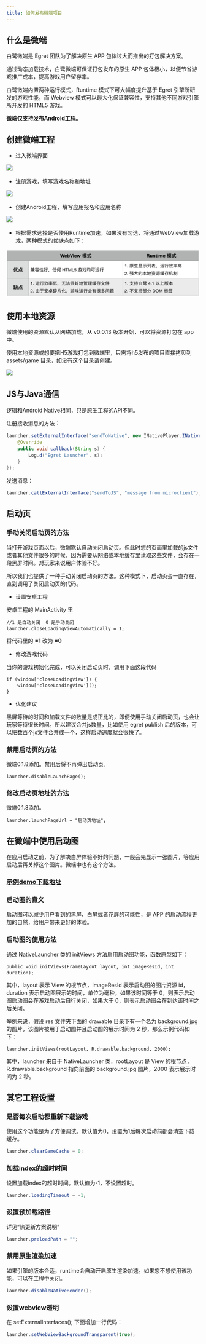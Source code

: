 ```yaml
---
title: 如何发布微端项目
---
```




## 什么是微端

白鹭微端是 Egret 团队为了解决原生 APP 包体过大而推出的打包解决方案。

通过动态加载技术，白鹭微端可保证打包发布的原生 APP 包体极小，以便节省游戏推广成本，提高游戏用户留存率。

白鹭微端内置两种运行模式，Runtime 模式下可大幅度提升基于 Egret 引擎所研发的游戏性能，而 Webview 模式可以最大化保证兼容性，支持其他不同游戏引擎所开发的 HTML5 游戏。

**微端仅支持发布Android工程。**

## 创建微端工程

- 进入微端界面

![](./microclient/p0.png)

- 注册游戏，填写游戏名称和地址

![](./microclient/p1.png)

- 创建Android工程，填写应用报名和应用名称

![](./microclient/p2.png)

- 根据需求选择是否使用Runtime加速，如果没有勾选，将通过WebView加载游戏，两种模式的优缺点如下：

![](./microclient/p3.png)

## 使用本地资源

微端使用的资源默认从网络加载，从 v0.0.13 版本开始，可以将资源打包在 app 中。

使用本地资源或想要把H5游戏打包到微端里，只需将h5发布的项目直接拷贝到 assets/game 目录，如没有这个目录请创建。

![](./microclient/p4.jpg)

## JS与Java通信

逻辑和Android Native相同，只是原生工程的API不同。

注册接收消息的方法：

```java
launcher.setExternalInterface("sendToNative", new INativePlayer.INativeInterface() {
    @Override
    public void callback(String s) {
        Log.d("Egret Launcher", s);
    }
});
```

发送消息：

```java
launcher.callExternalInterface("sendToJS", "message from microclient");
```

## 启动页

### 手动关闭启动页的方法

当打开游戏页面以后，微端默认自动关闭启动页。但此时您的页面里加载的js文件或者其他文件很多的时候，因为需要从网络或本地缓存里读取这些文件，会存在一段黑屏时间。对玩家来说用户体验不好。

所以我们也提供了一种手动关闭启动页的方法。这种模式下，启动页会一直存在，直到调用了关闭启动页的代码。

- 设置安卓工程

安卓工程的 MainActivity 里

```
//1 是自动关闭  0 是手动关闭
launcher.closeLoadingViewAutomatically = 1;
```

将代码里的 **=1** 改为 **=0** 

- 修改游戏代码

当你的游戏初始化完成，可以关闭启动页时，调用下面这段代码

```
if (window['closeLoadingView']) {
    window['closeLoadingView']();
}
```

- 优化建议

黑屏等待的时间和加载文件的数量是成正比的，即便使用手动关闭启动页，也会让玩家等待很长时间。所以建议合并js数量，比如使用 egret publish 后的版本，可以把数百个js文件合并成一个，这样启动速度就会很快了。

### 禁用启动页的方法

微端0.1.8添加。禁用后将不再弹出启动页。

```
launcher.disableLaunchPage();
```

### 修改启动页地址的方法

微端0.1.8添加。

```
launcher.launchPageUrl = "启动页地址";
```

## 在微端中使用启动图

在应用启动之前，为了解决白屏体验不好的问题，一般会先显示一张图片，等应用启动后再关掉这个图片。微端中也有这个方法。

### [示例demo下载地址](http://tool.egret-labs.org/microclient/doc/zip/launchimageAndroidV1.2.zip)

### 启动图的意义

启动图可以减少用户看到的黑屏、白屏或者花屏的可能性，是 APP 的启动流程更加的自然，给用户带来更好的体验。

### 启动图的使用方法

通过 NativeLauncher 类的 initViews 方法启用启动图功能，函数原型如下：


```
public void initViews(FrameLayout layout, int imageResId, int duration);
```

其中，layout 表示 View 的根节点，imageResId 表示启动图的图片资源 id，duration 表示启动图展示的时间，单位为毫秒。如果该时间等于 0，则表示启动图启动图会在游戏启动后自行关闭，如果大于 0，则表示启动图会在到达该时间之后关闭。

举例来说，假设 res 文件夹下面的 drawable 目录下有一个名为 background.jpg 的图片，该图片被用于启动图并且启动图的展示时间为 2 秒，那么示例代码如下：


```
launcher.initViews(rootLayout, R.drawable.background, 2000);
```

其中，launcher 来自于 NativeLauncher 类，rootLayout 是 View 的根节点，R.drawable.background 指向前面的 background.jpg 图片，2000 表示展示时间为 2 秒。

## 其它工程设置

### 是否每次启动都重新下载游戏

使用这个功能是为了方便调试。默认值为0，设置为1后每次启动前都会清空下载缓存。

```java
launcher.clearGameCache = 0;
```

### 加载index的超时时间

设置加载index的超时时间。默认值为-1，不设置超时。

```java
launcher.loadingTimeout = -1;
```

### 设置预加载路径

详见“热更新方案说明”

```java
launcher.preloadPath = "";
```

### 禁用原生渲染加速

如果引擎的版本合适，runtime会自动开启原生渲染加速。如果您不想使用该功能，可以在工程中关闭。

```java
launcher.disableNativeRender();
```

### 设置webview透明

在 setExternalInterfaces(); 下面增加一行代码：

```java
launcher.setWebViewBackgroundTransparent(true);
```
